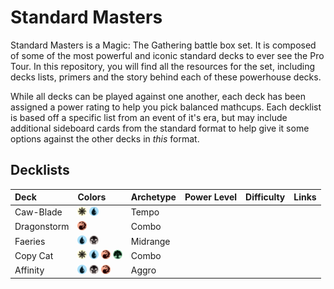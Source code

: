 # Standard Masters

Standard Masters is a Magic: The Gathering battle box set. It is composed of some of the most powerful and iconic standard decks to ever see the Pro Tour. In this repository, you will find all the resources for the set, including decks lists, primers and the story behind each of these powerhouse decks. 

While all decks can be played against one another, each deck has been assigned a power rating to help you pick balanced mathcups. Each decklist is based off a specific list from an event of it's era, but may include additional sideboard cards from the standard format to help give it some options against the other decks in _this_ format.

## Decklists

| Deck        | Colors                                                                  | Archetype | Power Level | Difficulty | Links   |
| :---------- | :-----------------------------------------------------------------------| :-------- | ----------- | ---------- | ------- |
| Caw-Blade   | <img src="assets/W.svg" width="15"> <img src="assets/U.svg" width="15"> | Tempo     |             |            |         |
| Dragonstorm | <img src="assets/R.svg" width="15">                                     | Combo     |             |            |         |
| Faeries     | <img src="assets/U.svg" width="15"> <img src="assets/B.svg" width="15"> | Midrange  |             |            |         |
| Copy Cat    | <img src="assets/W.svg" width="15"> <img src="assets/U.svg" width="15"> <img src="assets/R.svg" width="15"> <img src="assets/G.svg" width="15"> | Combo  |             |            |         |
| Affinity    | <img src="assets/U.svg" width="15"> <img src="assets/B.svg" width="15"> <img src="assets/R.svg" width="15"> | Aggro  |             |            |         |
